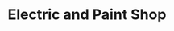 ---
layout: building
title: "Electric and Paint Shop"
alternative_name: 
    - "Laundry Building"
    - "Chemical Truck Building"
built: 1924
addition:
architect: "Proudfoot, Bird & Rawson"
contractor: "Garner - Stiles Co."
razed: 1972
author:
rights: Public Domain
source: Iowa State University Library, University Archives
publication-date: 1980 
---
